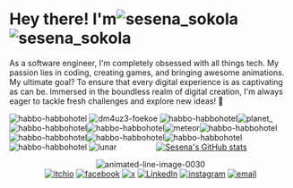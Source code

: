 # Hey there! I'm<img src="https://github.com/Sesenaa/Sesenaa/blob/main/assets/sesenatxt.svg" alt="sesena_sokola" style="margin-bottom: -10px !important;"> ![sesena_sokola](https://github.com/Sesenaa/Sesenaa/assets/108346754/7bca8ca4-be73-41a8-8220-9ad514da04c0)

As a software engineer, I'm completely obsessed with all things tech. My passion lies in coding, creating games, and bringing awesome animations. My ultimate goal? To ensure that every digital experience is as captivating as can be. Immersed in the boundless realm of digital creation, I'm always eager to tackle fresh challenges and explore new ideas! 🍫

![habbo-habbohotel](https://github.com/Sesenaa/Sesenaa/assets/108346754/671f14bb-3e94-4b0f-aa4d-4c571efd7bfb) ![dm4uz3-foekoe](https://github.com/Sesenaa/Sesenaa/assets/108346754/ee291aa8-28c3-4dfe-a508-a77e24c6917f) ![habbo-habbohotel](https://github.com/Sesenaa/Sesenaa/assets/108346754/671f14bb-3e94-4b0f-aa4d-4c571efd7bfb)![planet_](https://github.com/Sesenaa/Sesenaa/assets/108346754/a7e1d7ed-3140-4779-ac49-4fd75bd6fe02)![habbo-habbohotel](https://github.com/Sesenaa/Sesenaa/assets/108346754/671f14bb-3e94-4b0f-aa4d-4c571efd7bfb)![habbo-habbohotel](https://github.com/Sesenaa/Sesenaa/assets/108346754/671f14bb-3e94-4b0f-aa4d-4c571efd7bfb)![meteor](https://github.com/Sesenaa/Sesenaa/assets/108346754/cc0536cb-14de-41d9-be85-3d0428672cc4)![habbo-habbohotel](https://github.com/Sesenaa/Sesenaa/assets/108346754/671f14bb-3e94-4b0f-aa4d-4c571efd7bfb)![habbo-habbohotel](https://github.com/Sesenaa/Sesenaa/assets/108346754/671f14bb-3e94-4b0f-aa4d-4c571efd7bfb)![habbo-habbohotel](https://github.com/Sesenaa/Sesenaa/assets/108346754/671f14bb-3e94-4b0f-aa4d-4c571efd7bfb)![habbo-habbohotel](https://github.com/Sesenaa/Sesenaa/assets/108346754/671f14bb-3e94-4b0f-aa4d-4c571efd7bfb)![habbo-habbohotel](https://github.com/Sesenaa/Sesenaa/assets/108346754/671f14bb-3e94-4b0f-aa4d-4c571efd7bfb) 
![lunar](https://github.com/iSesena/iSesena/assets/108346754/cbe0dbe4-8abe-4d4f-a39f-e85e8dfeb214)                  [![Sesena's GitHub stats](https://github-readme-stats.vercel.app/api?username=Sesena0u0&show_icons=true&include_all_commits=true&theme=transparent&cache_seconds=1800)](https://github.com/anuraghazra/github-readme-stats)

<div align="center">
  <img src="https://github.com/user-attachments/assets/92e8033e-1e64-47b4-a17d-5f746588f068" alt="animated-line-image-0030">
</div>

<div align="center">
  <a href="https://sesena0u0.itch.io/"><img src="https://img.shields.io/badge/Itch.io-FA5C5C?style=for-the-badge&logo=itchdotio&logoColor=white" alt="itchio"></a>
  <a href="https://www.facebook.com/Sesena0u0"><img src="https://img.shields.io/badge/Facebook-1877F2?style=for-the-badge&logo=facebook&logoColor=white" alt="facebook"></a>
  <a href="https://x.com/sesena0u0"><img src="https://img.shields.io/badge/X-000000?style=for-the-badge&logo=x&logoColor=white" alt="x"></a>
  <a href="https://www.linkedin.com/in/feno-fandresena-21ba83277/"><img src="https://img.shields.io/badge/LinkedIn-0077B5?style=for-the-badge&logo=linkedin&logoColor=white" alt="LinkedIn"></a>
  <a href="https://www.instagram.com/Sesena0u0"><img src="https://img.shields.io/badge/Instagram-E4405F?style=for-the-badge&logo=instagram&logoColor=white" alt="instagram"></a>
  <a href="mailto:fenufandresena@gmail.com"><img src="https://img.shields.io/badge/Gmail-D14836?style=for-the-badge&logo=gmail&logoColor=white" alt="email"></a>
</div>


